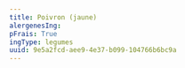 ```yaml
---
title: Poivron (jaune)
alergenesIng:
pFrais: True
ingType: legumes
uuid: 9e5a2fcd-aee9-4e37-b099-104766b6bc9a
---
```

